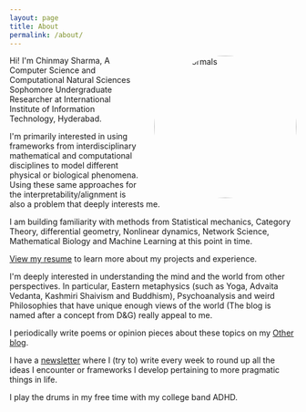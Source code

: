 ```yaml
---
layout: page
title: About
permalink: /about/
---
```


<style>
    .circular-image {
        float: right;
        margin-left: 20px;
        width: 250px; 
        height: 250px; 
        overflow: hidden;
        border-radius: 50%;
    }

    .circular-image img {
        width: 100%;
        height: auto;
    }
</style>

<div class="circular-image">
    <img src="../assets/img/Chinmay-about.jpg" alt="Me in Formals">
</div>

<p>Hi! I'm Chinmay Sharma, A Computer Science and Computational Natural Sciences Sophomore Undergraduate Researcher at International Institute of Information Technology, Hyderabad.</p>

<p>I'm primarily interested in using frameworks from interdisciplinary mathematical and computational disciplines to model different physical or biological phenomena. Using these same approaches for the interpretability/alignment is also a problem that deeply interests me.</p>

<p>I am building familiarity with methods from Statistical mechanics, Category Theory, differential geometry, Nonlinear dynamics, Network Science, Mathematical Biology and Machine Learning at this point in time.</p>

<p><a href="../assets/resume/cv.pdf" target="_blank">View my resume</a> to learn more about my projects and experience.</p>

<p>I'm deeply interested in understanding the mind and the world from other perspectives. In particular, Eastern metaphysics (such as Yoga, Advaita Vedanta, Kashmiri Shaivism and Buddhism), Psychoanalysis and weird Philosophies that have unique enough views of the world (The blog is named after a concept from D&G) really appeal to me.</p>

<p>I periodically write poems or opinion pieces about these topics on my <a href="https://toomanycents.blogspot.com/">Other blog</a>.</p>

<p>I have a <a href="https://toomanycents.substack.com/">newsletter</a> where I (try to) write every week to round up all the ideas I encounter or frameworks I develop pertaining to more pragmatic things in life.</p>

<p>I play the drums in my free time with my college band ADHD.</p>
